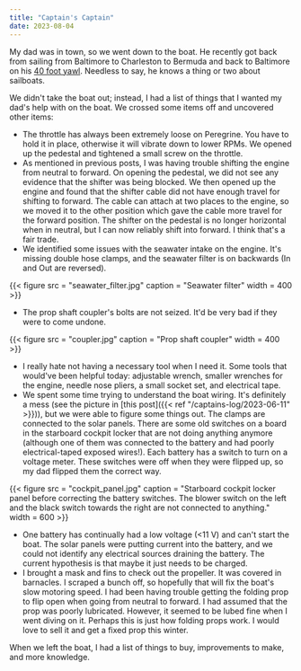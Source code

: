 ```yaml
---
title: "Captain's Captain"
date: 2023-08-04
---
```


My dad was in town, so we went down to the boat. He recently got back from sailing from Baltimore to Charleston to Bermuda and back to Baltimore on his [40 foot yawl](https://sltf.com/boat/). Needless to say, he knows a thing or two about sailboats.

We didn't take the boat out; instead, I had a list of things that I wanted my dad's help with on the boat. We crossed some items off and uncovered other items:

- The throttle has always been extremely loose on Peregrine. You have to hold it in place, otherwise it will vibrate down to lower RPMs. We opened up the pedestal and tightened a small screw on the throttle. 
- As mentioned in previous posts, I was having trouble shifting the engine from neutral to forward. On opening the pedestal, we did not see any evidence that the shifter was being blocked. We then opened up the engine and found that the shifter cable did not have enough travel for shifting to forward. The cable can attach at two places to the engine, so we moved it to the other position which gave the cable more travel for the forward position. The shifter on the pedestal is no longer horizontal when in neutral, but I can now reliably shift into forward. I think that's a fair trade.
- We identified some issues with the seawater intake on the engine. It's missing double hose clamps, and the seawater filter is on backwards (In and Out are reversed).

{{< figure src = "seawater_filter.jpg" caption = "Seawater filter" width = 400 >}}

- The prop shaft coupler's bolts are not seized. It'd be very bad if they were to come undone.

{{< figure src = "coupler.jpg" caption = "Prop shaft coupler" width = 400 >}}

- I really hate not having a necessary tool when I need it. Some tools that would've been helpful today: adjustable wrench, smaller wrenches for the engine, needle nose pliers, a small socket set, and electrical tape.
- We spent some time trying to understand the boat wiring. It's definitely a mess (see the picture in [this post]({{< ref "/captains-log/2023-06-11" >}})), but we were able to figure some things out. The clamps are connected to the solar panels. There are some old switches on a board in the starboard cockpit locker that are not doing anything anymore (although one of them was connected to the battery and had poorly electrical-taped exposed wires!). Each battery has a switch to turn on a voltage meter. These switches were off when they were flipped up, so my dad flipped them the correct way.

{{< figure src = "cockpit_panel.jpg" caption = "Starboard cockpit locker panel before correcting the battery switches. The blower switch on the left and the black switch towards the right are not connected to anything." width = 600 >}}


- One battery has continually had a low voltage (<11 V) and can't start the boat. The solar panels were putting current into the battery, and we could not identify any electrical sources draining the battery. The current hypothesis is that maybe it just needs to be charged.
- I brought a mask and fins to check out the propeller. It was covered in barnacles. I scraped a bunch off, so hopefully that will fix the boat's slow motoring speed. I had been having trouble getting the folding prop to flip open when going from neutral to forward. I had assumed that the prop was poorly lubricated. However, it seemed to be lubed fine when I went diving on it. Perhaps this is just how folding props work. I would love to sell it and get a fixed prop this winter.

When we left the boat, I had a list of things to buy, improvements to make, and more knowledge.
